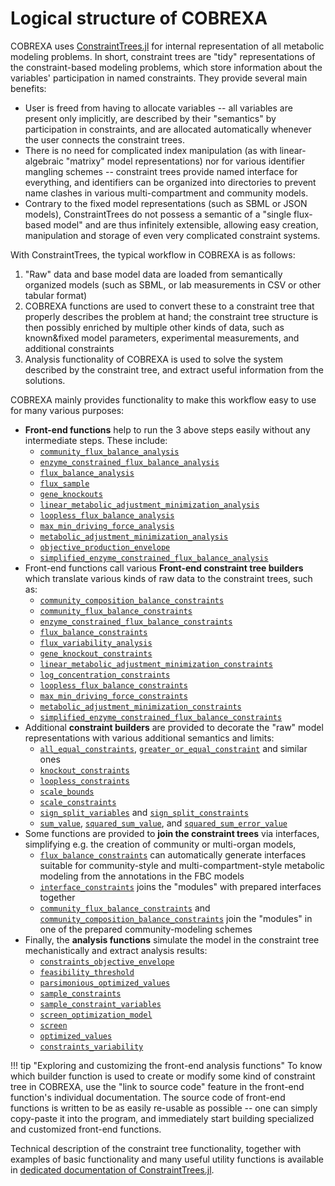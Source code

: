 
# Logical structure of COBREXA

COBREXA uses
[ConstraintTrees.jl](https://github.com/COBREXA/ConstraintTrees.jl) for
internal representation of all metabolic modeling problems. In short,
constraint trees are "tidy" representations of the constraint-based modeling
problems, which store information about the variables' participation in named
constraints. They provide several main benefits:

- User is freed from having to allocate variables -- all variables are present
  only implicitly, are described by their "semantics" by participation in
  constraints, and are allocated automatically whenever the user connects the
  constraint trees.
- There is no need for complicated index manipulation (as with linear-algebraic
  "matrixy" model representations) nor for various identifier mangling schemes
  -- constraint trees provide named interface for everything, and identifiers
  can be organized into directories to prevent name clashes in various
  multi-compartment and community models.
- Contrary to the fixed model representations (such as SBML or JSON models),
  ConstraintTrees do not possess a semantic of a "single flux-based model" and
  are thus infinitely extensible, allowing easy creation, manipulation and
  storage of even very complicated constraint systems.

With ConstraintTrees, the typical workflow in COBREXA is as follows:

1. "Raw" data and base model data are loaded from semantically organized models
   (such as SBML, or lab measurements in CSV or other tabular format)
2. COBREXA functions are used to convert these to a constraint tree that
   properly describes the problem at hand; the constraint tree structure is
   then possibly enriched by multiple other kinds of data, such as known&fixed
   model parameters, experimental measurements, and additional constraints
3. Analysis functionality of COBREXA is used to solve the system described by
   the constraint tree, and extract useful information from the solutions.

COBREXA mainly provides functionality to make this workflow easy to use for
many various purposes:

- **Front-end functions** help to run the 3 above steps easily without any
  intermediate steps. These include:
  - [`community_flux_balance_analysis`](@ref)
  - [`enzyme_constrained_flux_balance_analysis`](@ref)
  - [`flux_balance_analysis`](@ref)
  - [`flux_sample`](@ref)
  - [`gene_knockouts`](@ref)
  - [`linear_metabolic_adjustment_minimization_analysis`](@ref)
  - [`loopless_flux_balance_analysis`](@ref)
  - [`max_min_driving_force_analysis`](@ref)
  - [`metabolic_adjustment_minimization_analysis`](@ref)
  - [`objective_production_envelope`](@ref)
  - [`simplified_enzyme_constrained_flux_balance_analysis`](@ref)
- Front-end functions call various **Front-end constraint tree builders** which
  translate various kinds of raw data to the constraint trees, such as:
  - [`community_composition_balance_constraints`](@ref)
  - [`community_flux_balance_constraints`](@ref)
  - [`enzyme_constrained_flux_balance_constraints`](@ref)
  - [`flux_balance_constraints`](@ref)
  - [`flux_variability_analysis`](@ref)
  - [`gene_knockout_constraints`](@ref)
  - [`linear_metabolic_adjustment_minimization_constraints`](@ref)
  - [`log_concentration_constraints`](@ref)
  - [`loopless_flux_balance_constraints`](@ref)
  - [`max_min_driving_force_constraints`](@ref)
  - [`metabolic_adjustment_minimization_constraints`](@ref)
  - [`simplified_enzyme_constrained_flux_balance_constraints`](@ref)
- Additional **constraint builders** are provided to decorate the "raw" model
  representations with various additional semantics and limits:
  - [`all_equal_constraints`](@ref), [`greater_or_equal_constraint`](@ref) and
    similar ones
  - [`knockout_constraints`](@ref)
  - [`loopless_constraints`](@ref)
  - [`scale_bounds`](@ref)
  - [`scale_constraints`](@ref)
  - [`sign_split_variables`](@ref) and [`sign_split_constraints`](@ref)
  - [`sum_value`](@ref), [`squared_sum_value`](@ref), and [`squared_sum_error_value`](@ref)
- Some functions are provided to **join the constraint trees** via interfaces,
  simplifying e.g. the creation of community or multi-organ models,
  - [`flux_balance_constraints`](@ref) can automatically generate interfaces
    suitable for community-style and multi-compartment-style metabolic
    modeling from the annotations in the FBC models
  - [`interface_constraints`](@ref) joins the "modules" with prepared
    interfaces together
  - [`community_flux_balance_constraints`](@ref) and
    [`community_composition_balance_constraints`](@ref) join the "modules" in
    one of the prepared community-modeling schemes
- Finally, the **analysis functions** simulate the model in the constraint
  tree mechanistically and extract analysis results:
  - [`constraints_objective_envelope`](@ref)
  - [`feasibility_threshold`](@ref)
  - [`parsimonious_optimized_values`](@ref)
  - [`sample_constraints`](@ref)
  - [`sample_constraint_variables`](@ref)
  - [`screen_optimization_model`](@ref)
  - [`screen`](@ref)
  - [`optimized_values`](@ref)
  - [`constraints_variability`](@ref)

!!! tip "Exploring and customizing the front-end analysis functions"
    To know which builder function is used to create or modify some kind of
    constraint tree in COBREXA, use the "link to source code" feature in the
    front-end function's individual documentation. The source code of front-end
    functions is written to be as easily re-usable as possible -- one can
    simply copy-paste it into the program, and immediately start building
    specialized and customized front-end functions.

Technical description of the constraint tree functionality, together with
examples of basic functionality and many useful utility functions is available
in [dedicated documentation of
ConstraintTrees.jl](https://cobrexa.github.io/ConstraintTrees.jl/).
